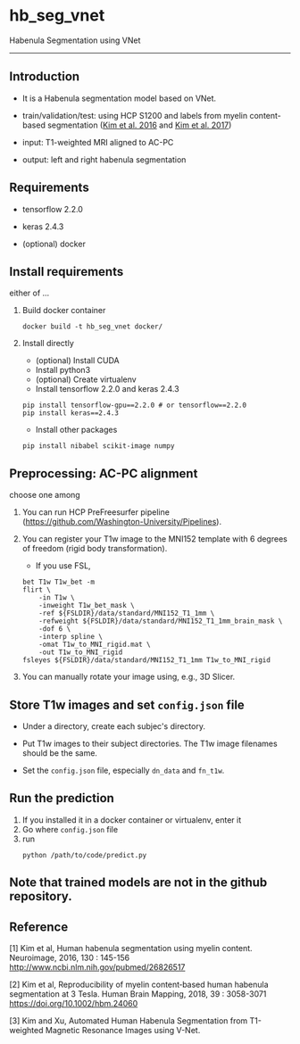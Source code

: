 # hb_seg_vnet
Habenula Segmentation using VNet

---

## Introduction

* It is a Habenula segmentation model based on VNet.
* train/validation/test: using HCP S1200 and labels from myelin content-based segmentation ([Kim et al. 2016](#Kim2016) and [Kim et al. 2017](#Kim2018))

* input: T1-weighted MRI aligned to AC-PC
* output: left and right habenula segmentation

## Requirements

* tensorflow 2.2.0
* keras 2.4.3

* (optional) docker

## Install requirements

either of ...

1. Build docker container
    ```
    docker build -t hb_seg_vnet docker/
    ```

2. Install directly

    * (optional) Install CUDA
    * Install python3
    * (optional) Create virtualenv
    * Install tensorflow 2.2.0 and keras 2.4.3
    ```
    pip install tensorflow-gpu==2.2.0 # or tensorflow==2.2.0
    pip install keras==2.4.3
    ```
    * Install other packages
    ```
    pip install nibabel scikit-image numpy
    ```

## Preprocessing: AC-PC alignment

choose one among

1. You can run HCP PreFreesurfer pipeline (https://github.com/Washington-University/Pipelines).

2. You can register your T1w image to the MNI152 template with 6 degrees of freedom (rigid body transformation).

    * If you use FSL,
    ```
    bet T1w T1w_bet -m
    flirt \
        -in T1w \
        -inweight T1w_bet_mask \
        -ref ${FSLDIR}/data/standard/MNI152_T1_1mm \
        -refweight ${FSLDIR}/data/standard/MNI152_T1_1mm_brain_mask \
        -dof 6 \
        -interp spline \
        -omat T1w_to_MNI_rigid.mat \
        -out T1w_to_MNI_rigid
    fsleyes ${FSLDIR}/data/standard/MNI152_T1_1mm T1w_to_MNI_rigid
    ```

3. You can manually rotate your image using, e.g., 3D Slicer.

## Store T1w images and set `config.json` file

* Under a directory, create each subjec's directory.

* Put T1w images to their subject directories. The T1w image filenames should be the same.

* Set the `config.json` file, especially `dn_data` and `fn_t1w`.

## Run the prediction
1. If you installed it in a docker container or virtualenv, enter it
2. Go where `config.json` file
3. run 
    ```
    python /path/to/code/predict.py
    ```

## Note that trained models are not in the github repository.

## Reference
<a name=Kim2016>[1] Kim et al, Human habenula segmentation using myelin content. Neuroimage, 2016, 130 : 145-156 http://www.ncbi.nlm.nih.gov/pubmed/26826517

<a name=Kim2018>[2] Kim et al, Reproducibility of myelin content‐based human habenula segmentation at 3 Tesla. Human Brain Mapping, 2018, 39 : 3058-3071 https://doi.org/10.1002/hbm.24060

<an name=Kim2022>[3] Kim and Xu, Automated Human Habenula Segmentation from T1-weighted Magnetic Resonance Images using V-Net.
